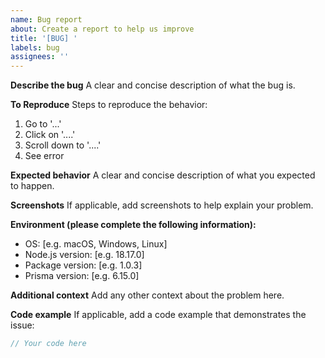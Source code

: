 ```yaml
---
name: Bug report
about: Create a report to help us improve
title: '[BUG] '
labels: bug
assignees: ''
---
```


**Describe the bug**
A clear and concise description of what the bug is.

**To Reproduce**
Steps to reproduce the behavior:

1. Go to '...'
2. Click on '....'
3. Scroll down to '....'
4. See error

**Expected behavior**
A clear and concise description of what you expected to happen.

**Screenshots**
If applicable, add screenshots to help explain your problem.

**Environment (please complete the following information):**

- OS: [e.g. macOS, Windows, Linux]
- Node.js version: [e.g. 18.17.0]
- Package version: [e.g. 1.0.3]
- Prisma version: [e.g. 6.15.0]

**Additional context**
Add any other context about the problem here.

**Code example**
If applicable, add a code example that demonstrates the issue:

```typescript
// Your code here
```
